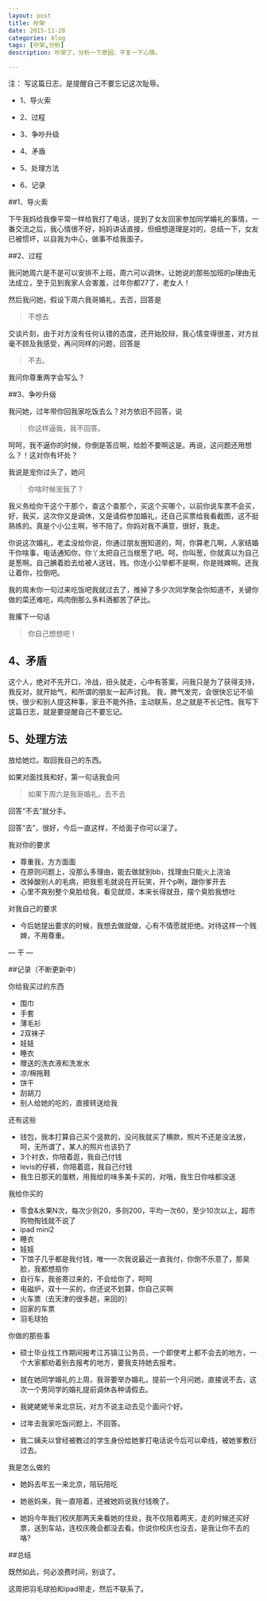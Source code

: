 ```yaml
---
layout: post
title: 吵架
date: 2015-11-20
categories: blog
tags: [吵架,分析]
description: 吵架了，分析一下原因，平复一下心情。

---
```


注： 写这篇日志，是提醒自己不要忘记这次耻辱。

* 1、导火索

* 2、过程

* 3、争吵升级

* 4、矛盾

* 5、处理方法

* 6、记录


##1、导火索

下午我妈给我像平常一样给我打了电话，提到了女友回家参加同学婚礼的事情，一番交流之后，我心情很不好，妈妈讲话直接，但细想道理是对的，总结一下，女友已被惯坏，以自我为中心，做事不给我面子。


##2、过程

我问她周六是不是可以安排不上班，周六可以调休，让她说的那些加班的p理由无法成立，至于见到我家人会害羞，过年你都27了，老女人！

然后我问她，假设下周六我哥婚礼，去否，回答是

> 不想去

交谈片刻，由于对方没有任何认错的态度，还开始狡辩，我心情变得很差，对方丝毫不顾及我感受，再问同样的问题，回答是

> 不去。

我问你尊重两字会写么？

##3、争吵升级

我问她，过年带你回我家吃饭去么？对方依旧不回答，说

> 你这样逼我，我不回答。

呵呵，我不逼你的时候，你倒是答应啊，给脸不要啊这是。再说，这问题还用想么？！这对你有坏处？

我说是宠你过头了，她问

> 你啥时候宠我了？

我义务给你干这个干那个，查这个查那个，买这个买哪个，以前你说车票不会买，好，我买，这次你又是调休，又是请假参加婚礼，还自己买票给我看截图，这不挺熟练的。真是个小公主啊，爷不陪了。你妈对我不满意，很好，我走。

你说这次婚礼，老孟没给你说，你通过朋友圈知道的，呵，你算老几啊，人家结婚干你啥事，电话通知你，你丫太把自己当根葱了吧。呵，你叫葱，你就真以为自己是葱啊。自己腆着脸去给被人送钱，贱。你连小公举都不是啊，你是贱婢啊。还我让着你，拉倒吧。

我的周末你一句过来吃饭吧我就过去了，推掉了多少次同学聚会你知道不，关键你做的菜还难吃，鸡肉倒那么多料酒都苦了萨比。

我撂下一句话

> 你自己想想吧！

## 4、矛盾

这个人，绝对不先开口，冷战，扭头就走，心中有答案，问我只是为了获得支持，我反对，就开始气，和所谓的朋友一起声讨我。
我，脾气发完，会很快忘记不愉快，很少和别人提这种事，家丑不能外扬，主动联系，总之就是不长记性。我写下这篇日志，就是要提醒自己不要忘记。

## 5、处理方法

放给她烂。取回我自己的东西。

如果对面找我和好，第一句话我会问

>如果下周六是我哥婚礼，去不去

回答“不去”就分手。

回答“去”，很好，今后一直这样，不给面子你可以滚了。

我对你的要求

- 尊重我，方方面面
- 在原则问题上，没那么多理由，能去做就别bb，找理由只能火上浇油
- 改掉酸别人的毛病，把我惹毛就说在开玩笑，开个p咧，跟你爹开去
- 心里不爽别整个臭脸给我，看见就烦，本来长得就丑，摆个臭脸我想吐

对我自己的要求

- 今后她提出要求的时候，我想去做就做，心有不情愿就拒绝。对待这样一个贱婢，不用尊重。

— 干 —

##记录（不断更新中）

你给我买过的东西

- 围巾
- 手套
- 薄毛衫
- 2双袜子
- 娃娃
- 睡衣
- 赠送的洗衣液和洗发水
- 凉/棉拖鞋
- 饼干
- 刮胡刀
- 别人给她的吃的，直接转送给我

还有这些

- 钱包，我本打算自己买个竖款的，没问我就买了横款，照片不还是没法放，呵，无所谓了，某人的照片也该扔了
- 3个衬衣，你陪着逛，我自己付钱
- levis的仔裤，你陪着逛，我自己付钱
- 我生日那天的蛋糕，用我给的味多美卡买的，对哦，我生日你啥都没送

我给你买的

- 零食&水果N次，每次少则20，多则200，平均一次60，至少10次以上，超市购物掏钱就不说了
- ipad mini2
- 睡衣
- 娃娃
- 下馆子几乎都是我付钱，唯一一次我说最近一直我付，你倒不乐意了，那臭脸，我都想扇你
- 自行车，我爸寄过来的，不会给你了，呵呵
- 电磁炉，双十一买的，你还说不划算，你自己买啊
- 火车票（去天津的很多趟，来回的）
- 回家的车票
- 羽毛球拍

你做的那些事

- 硕士毕业找工作期间报考江苏镇江公务员，一个即使考上都不会去的地方，一个大家都劝着别去报考的地方，要我支持她去报考。

- 就在她同学婚礼的上周，我哥要举办婚礼，提前一个月问她，直接说不去，这次一个男同学的婚礼提前调休各种请假去。

- 我姥姥姥爷来北京玩，对方不说主动去见个面问个好。

- 过年去我家吃饭问题上，不回答。

- 我二姨夫以曾经被教过的学生身份给她爹打电话说今后可以牵线，被她爹敷衍过去。


我是怎么做的

- 她妈去年五一来北京，陪玩陪吃

- 她爸妈来，我一直陪着，还被她妈说我付钱晚了。

- 她妈今年我们校庆那两天来看她的住处，我不仅陪着两天，走的时候还买好票，送到车站，连校庆晚会都没去看。你说你校庆也没去，是我让你不去的咯? 



##总结

既然如此，何必浪费时间，别谈了。

这周把羽毛球拍和ipad带走，然后不联系了。






